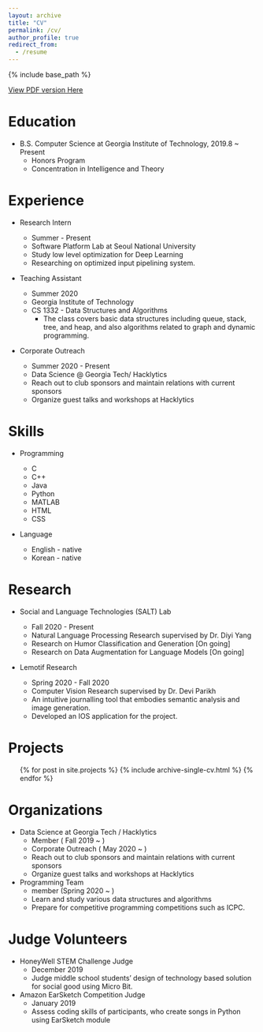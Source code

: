 ```yaml
---
layout: archive
title: "CV"
permalink: /cv/
author_profile: true
redirect_from:
  - /resume
---
```


{% include base_path %}

[View PDF version Here](http://academicpages.github.io/files/resume.pdf)



Education
======
* B.S. Computer Science at Georgia Institute of Technology, 2019.8 ~ Present
	* Honors Program
	* Concentration in Intelligence and Theory

  

Experience
======
* Research Intern
	* Summer - Present
	*  Software Platform Lab at Seoul National University
	* Study low level optimization for Deep Learning
	* Researching on optimized input pipelining system. 
  
* Teaching Assistant
	* Summer 2020
	* Georgia Institute of Technology
	* CS 1332 - Data Structures and Algorithms
		* The class covers basic data structures including queue, stack, tree, and heap, and also algorithms related to graph and dynamic programming. 

* Corporate Outreach
	* Summer 2020 - Present
	* Data Science @ Georgia Tech/ Hacklytics
	* Reach out to club sponsors and maintain relations with current sponsors
	* Organize guest talks and workshops at Hacklytics

Skills
======

* Programming
	* C
	* C++
	* Java
	* Python
	* MATLAB
	* HTML
	* CSS

* Language

	* English - native
	* Korean - native

Research
======
* Social and Language Technologies (SALT) Lab
	* Fall 2020 - Present
	* Natural Language Processing Research supervised by Dr. Diyi Yang
	* Research on Humor Classification and Generation [On going]
	* Research on Data Augmentation for Language Models [On going]

* Lemotif Research
	* Spring 2020 - Fall 2020
	* Computer Vision Research supervised by Dr. Devi Parikh
	* An intuitive journalling tool that embodies semantic analysis and image generation.
	* Developed an IOS application for the project.
  

Projects
======
  <ul>{% for post in site.projects %}
    {% include archive-single-cv.html %}
  {% endfor %}</ul>



Organizations
===
* Data Science at Georgia Tech / Hacklytics
	* Member ( Fall 2019 ~ ) 
	* Corporate Outreach ( May 2020 ~ )
	* Reach out to club sponsors and maintain relations with current sponsors
	* Organize guest talks and workshops at Hacklytics
* Programming Team
	* member (Spring 2020  ~ )
	* Learn and study various data structures and algorithms
	* Prepare for competitive programming competitions such as ICPC.

Judge Volunteers
===
* HoneyWell STEM Challenge Judge 
	* December 2019
	* Judge middle school students’ design of technology based solution for social good using Micro Bit.
* Amazon EarSketch Competition Judge
	* January 2019
	* Assess coding skills of participants, who create songs in Python using EarSketch module






<!-- 

Use later
Publications
======
  <ul>{% for post in site.publications %}
    {% include archive-single-cv.html %}
  {% endfor %}</ul>
  
Talks
======
  <ul>{% for post in site.talks %}
    {% include archive-single-talk-cv.html %}
  {% endfor %}</ul>
  
Teaching
======
  <ul>{% for post in site.teaching %}
    {% include archive-single-cv.html %}
  {% endfor %}</ul>
  
Service and leadership
======
* Currently signed in to 43 different slack teams -->
